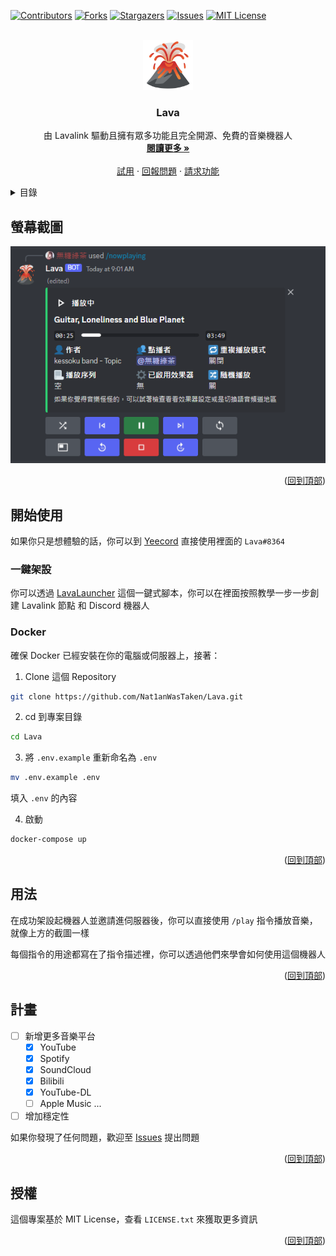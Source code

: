 <!-- PROJECT SHIELDS -->
<!--
*** I'm using markdown "reference style" links for readability.
*** Reference links are enclosed in brackets [ ] instead of parentheses ( ).
*** See the bottom of this document for the declaration of the reference variables
*** for contributors-url, forks-url, etc. This is an optional, concise syntax you may use.
*** https://www.markdownguide.org/basic-syntax/#reference-style-links
-->
[![Contributors][contributors-shield]][contributors-url]
[![Forks][forks-shield]][forks-url]
[![Stargazers][stars-shield]][stars-url]
[![Issues][issues-shield]][issues-url]
[![MIT License][license-shield]][license-url]

<!-- PROJECT LOGO -->
<br />
<div align="center">
  <a href="https://github.com/Nat1anWasTaken/Lava">
    <img src="img/logo.png" alt="Logo" width="80" height="80">
  </a>

<h3 align="center">Lava</h3>

  <p align="center">
    由 Lavalink 驅動且擁有眾多功能且完全開源、免費的音樂機器人
    <br />
    <a href="#關於專案"><strong>閱讀更多 »</strong></a>
    <br />
    <br />
    <a href="https://discord.gg/acgmcity">試用</a>
    ·
    <a href="https://github.com/Nat1anWasTaken/Lava/issues">回報問題</a>
    ·
    <a href="https://github.com/Nat1anWasTaken/Lava/issues">請求功能</a>
  </p>
</div>

<!-- TABLE OF CONTENTS -->
<details>
  <summary>目錄</summary>
  <ol>
    <li>
      <a href="#螢幕截圖">螢幕截圖</a>
    </li>
    <li>
      <a href="#開始使用">開始使用</a>
      <ul>
        <li><a href="#spotify-支援">Spotify 支援</a></li>
        <li><a href="#需求">需求</a></li>
      </ul>
    </li>
    <li><a href="#用法">用法</a></li>
    <li><a href="#計畫">計畫</a></li>
    <li><a href="#授權">授權</a></li>
  </ol>
</details>

<!-- SCREENSHOTS -->

## 螢幕截圖

![播放器][player-screenshot]

<p align="right">(<a href="#readme-top">回到頂部</a>)</p>

<!-- GETTING STARTED -->

## 開始使用

如果你只是想體驗的話，你可以到 [Yeecord][yeecord] 直接使用裡面的 `Lava#8364`

### 一鍵架設

你可以透過 [LavaLauncher][LavaLauncher] 這個一鍵式腳本，你可以在裡面按照教學一步一步創建 Lavalink 節點 和 Discord 機器人

### Docker

確保 Docker 已經安裝在你的電腦或伺服器上，接著：

1. Clone 這個 Repository
```bash
git clone https://github.com/Nat1anWasTaken/Lava.git
```

2. cd 到專案目錄
```bash
cd Lava
```

3. 將 `.env.example` 重新命名為 `.env`
```bash
mv .env.example .env
```
填入 `.env` 的內容

4. 啟動
```bash
docker-compose up
```


<p align="right">(<a href="#readme-top">回到頂部</a>)</p>


<!-- USAGE EXAMPLES -->

## 用法

在成功架設起機器人並邀請進伺服器後，你可以直接使用 `/play` 指令播放音樂，就像上方的截圖一樣

每個指令的用途都寫在了指令描述裡，你可以透過他們來學會如何使用這個機器人

<p align="right">(<a href="#readme-top">回到頂部</a>)</p>


<!-- ROADMAP -->

## 計畫

- [ ] 新增更多音樂平台
  - [x] YouTube
  - [x] Spotify
  - [x] SoundCloud
  - [x] Bilibili
  - [x] YouTube-DL
  - [ ] Apple Music
    ...
- [ ] 增加穩定性

如果你發現了任何問題，歡迎至 [Issues][issues] 提出問題

<p align="right">(<a href="#readme-top">回到頂部</a>)</p>


<!-- LICENSE -->

## 授權

這個專案基於 MIT License，查看 `LICENSE.txt` 來獲取更多資訊

<p align="right">(<a href="#readme-top">回到頂部</a>)</p>

<!-- SHIELDS -->

[contributors-shield]: https://img.shields.io/github/contributors/Nat1anWasTaken/Lava.svg?style=for-the-badge

[contributors-url]: https://github.com/Nat1anWasTaken/Lava/graphs/contributors

[forks-shield]: https://img.shields.io/github/forks/Nat1anWasTaken/Lava.svg?style=for-the-badge

[forks-url]: https://github.com/Nat1anWasTaken/Lava/network/members

[stars-shield]: https://img.shields.io/github/stars/Nat1anWasTaken/Lava.svg?style=for-the-badge

[stars-url]: https://github.com/Nat1anWasTaken/Lava/stargazers

[issues-shield]: https://img.shields.io/github/issues/Nat1anWasTaken/Lava.svg?style=for-the-badge

[issues-url]: https://github.com/Nat1anWasTaken/Lava/issues

[license-shield]: https://img.shields.io/github/license/Nat1anWasTaken/Lava.svg?style=for-the-badge

[license-url]: https://github.com/Nat1anWasTaken/Lava/blob/master/LICENSE.txt

<!-- LINKS -->

[yeecord]: https://discord.gg/yeecord

[python]: https://python.org

[lavalink]: https://github.com/freyacodes/Lavalink

[LavaLauncher]: https://github.com/Nat1anWasTaken/LavaLauncher

[spotipy-authorization-flow]: https://spotipy.readthedocs.io/en/2.22.0/#authorization-code-flow

[issues]: https://github.com/Nat1anWasTaken/Lava/issues

<!-- IMAGES -->

[player-screenshot]: img/player.png